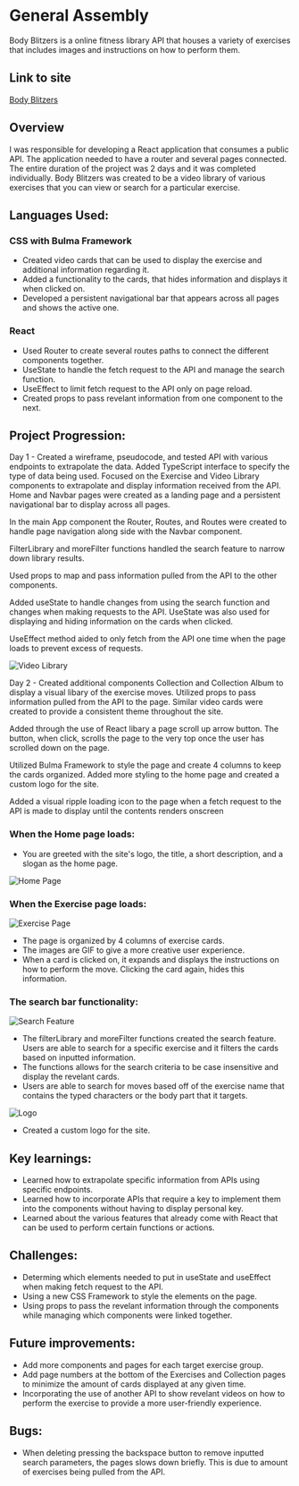 # General Assembly

Body Blitzers is a online fitness library API that houses a variety of exercises that includes images and instructions on how to perform them.

## Link to site

[Body Blitzers](https://bodyblitzers.netlify.app/)

## Overview

I was responsible for developing a React application that consumes a public API. The application needed to have a router and several pages connected. The entire duration of the project was 2 days and it was completed individually. Body Blitzers was created to be a video library of various exercises that you can view or search for a particular exercise.

## Languages Used:

### CSS with Bulma Framework

- Created video cards that can be used to display the exercise and additional information regarding it.
- Added a functionality to the cards, that hides information and displays it when clicked on.
- Developed a persistent navigational bar that appears across all pages and shows the active one.

### React

- Used Router to create several routes paths to connect the different components together.
- UseState to handle the fetch request to the API and manage the search function.
- UseEffect to limit fetch request to the API only on page reload.
- Created props to pass revelant information from one component to the next.

## Project Progression:

Day 1 - Created a wireframe, pseudocode, and tested API with various endpoints to extrapolate the data. Added TypeScript interface to specify the type of data being used. Focused on the Exercise and Video Library components to extrapolate and display information received from the API. Home and Navbar pages were created as a landing page and a persistent navigational bar to display across all pages.

In the main App component the Router, Routes, and Routes were created to handle page navigation along side with the Navbar component.

FilterLibrary and moreFilter functions handled the search feature to narrow down library results.

Used props to map and pass information pulled from the API to the other components.

Added useState to handle changes from using the search function and changes when making requests to the API. UseState was also used for displaying and hiding information on the cards when clicked.

UseEffect method aided to only fetch from the API one time when the page loads to prevent excess of requests.

![Video Library](./src/assets/screenshots/video_library.png)

Day 2 - Created additional components Collection and Collection Album to display a visual libary of the exercise moves. Utilized props to pass information pulled from the API to the page. Similar video cards were created to provide a consistent theme throughout the site.

Added through the use of React libary a page scroll up arrow button. The button, when click, scrolls the page to the very top once the user has scrolled down on the page.

Utilized Bulma Framework to style the page and create 4 columns to keep the cards organized. Added more styling to the home page and created a custom logo for the site.

Added a visual ripple loading icon to the page when a fetch request to the API is made to display until the contents renders onscreen

### When the Home page loads:

- You are greeted with the site's logo, the title, a short description, and a slogan as the home page.

![Home Page](./src/assets/screenshots/home_page.png)

### When the Exercise page loads:

![Exercise Page](./src/assets/screenshots/exercise_page.png)

- The page is organized by 4 columns of exercise cards.
- The images are GIF to give a more creative user experience.
- When a card is clicked on, it expands and displays the instructions on how to perform the move. Clicking the card again, hides this information.

### The search bar functionality:

![Search Feature](./src/assets/screenshots/search_feature.png)

- The filterLibrary and moreFilter functions created the search feature. Users are able to search for a specific exercise and it filters the cards based on inputted information.
- The functions allows for the search criteria to be case insensitive and display the revelant cards.
- Users are able to search for moves based off of the exercise name that contains the typed characters or the body part that it targets.

![Logo](./src/assets/screenshots/logo-no-background.png)

- Created a custom logo for the site.

## Key learnings:

- Learned how to extrapolate specific information from APIs using specific endpoints.
- Learned how to incorporate APIs that require a key to implement them into the components without having to display personal key.
- Learned about the various features that already come with React that can be used to perform certain functions or actions.

## Challenges:

- Determing which elements needed to put in useState and useEffect when making fetch request to the API.
- Using a new CSS Framework to style the elements on the page.
- Using props to pass the revelant information through the components while managing which components were linked together.

## Future improvements:

- Add more components and pages for each target exercise group.
- Add page numbers at the bottom of the Exercises and Collection pages to minimize the amount of cards displayed at any given time.
- Incorporating the use of another API to show revelant videos on how to perform the exercise to provide a more user-friendly experience.

## Bugs:

- When deleting pressing the backspace button to remove inputted search parameters, the pages slows down briefly. This is due to amount of exercises being pulled from the API.
